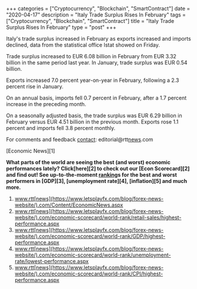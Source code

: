 +++
categories = ["Cryptocurrency", "Blockchain", "SmartContract"]
date = "2020-04-17"
description = "Italy Trade Surplus Rises In February"
tags = ["Cryptocurrency", "Blockchain", "SmartContract"]
title = "Italy Trade Surplus Rises In February"
type = "post"
+++

Italy's trade surplus increased in February as exports increased and
imports declined, data from the statistical office Istat showed on
Friday.

Trade surplus increased to EUR 6.08 billion in February from EUR 3.32
billion in the same period last year. In January, trade surplus was EUR
0.54 billion.

Exports increased 7.0 percent year-on-year in February, following a 2.3
percent rise in January.

On an annual basis, imports fell 0.7 percent in February, after a 1.7
percent increase in the preceding month.

On a seasonally adjusted basis, the trade surplus was EUR 6.29 billion
in February versus EUR 4.51 billion in the previous month. Exports rose
1.1 percent and imports fell 3.8 percent monthly.

For comments and feedback [contact](https://www.playgroundfx.com/contact/): editorial@rtt[news](https://www.letsplayfx.com/blog/forex-news-website/).com

[Economic News][1]

 **What parts of the world are seeing the best (and worst) economic
performances lately? Click[here][2] to check out our [Econ Scorecard][2]
and find out! See up-to-the-moment [ranking](https://www.playgroundfx.com/blog/crypto-exchange-ranking/)s for the best and worst
performers in [GDP][3], [unemployment rate][4], [inflation][5] and much
more.**

   1. www.rtt[news](https://www.letsplayfx.com/blog/forex-news-website/).com/Content/EconomicNews.aspx
   2. www.rtt[news](https://www.letsplayfx.com/blog/forex-news-website/).com/economic-scorecard/world-rank/retail-sales/highest-performance.aspx
   3. www.rtt[news](https://www.letsplayfx.com/blog/forex-news-website/).com/economic-scorecard/world-rank/GDP/highest-performance.aspx
   4. www.rtt[news](https://www.letsplayfx.com/blog/forex-news-website/).com/economic-scorecard/world-rank/unemployment-rate/lowest-performance.aspx
   5. www.rtt[news](https://www.letsplayfx.com/blog/forex-news-website/).com/economic-scorecard/world-rank/CPI/highest-performance.aspx